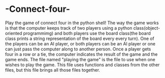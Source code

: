 # -Connect-four-
Play the game of connect four in the python shell! The way the game works is that the computer keeps track of two players using a python class(object-oriented programmimg) and both players use the board class(the board class prints a string representation of the board every every turn). One of the players can be an AI player, or both players can be an AI player or one can just pass the computer along to another person. Once a player gets four in a row or a tie, the computer indicates the result of the game and the game ends. 
The file named "playing the game" is the file to use when one wishes to play the game. This file uses functions and classes from the other files, but this file brings all those files together. 
